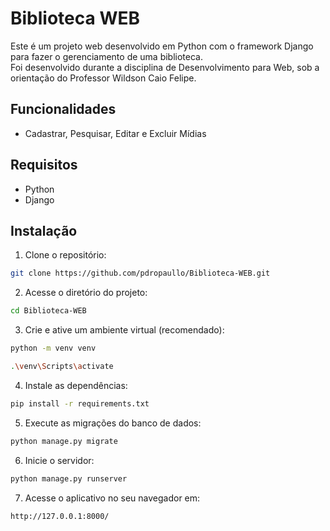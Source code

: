 # Biblioteca WEB

Este é um projeto web desenvolvido em Python com o framework Django para fazer o gerenciamento de uma biblioteca.  
Foi desenvolvido durante a disciplina de Desenvolvimento para Web, sob a orientação do Professor Wildson Caio Felipe.   

## Funcionalidades

- Cadastrar, Pesquisar, Editar e Excluir Mídias

## Requisitos

- Python
- Django

## Instalação

1. Clone o repositório:
```bash
git clone https://github.com/pdropaullo/Biblioteca-WEB.git
```
2. Acesse o diretório do projeto:
```bash
cd Biblioteca-WEB
```
3. Crie e ative um ambiente virtual (recomendado):
```bash
python -m venv venv
```
```bash
.\venv\Scripts\activate
```
4. Instale as dependências:
```bash
pip install -r requirements.txt
```
5. Execute as migrações do banco de dados:
```bash
python manage.py migrate
```
6. Inicie o servidor:
```bash
python manage.py runserver
```
7. Acesse o aplicativo no seu navegador em:
```bash
http://127.0.0.1:8000/
```
